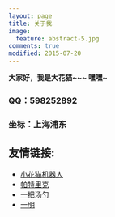 ```yaml
---
layout: page
title: 关于我
image:
  feature: abstract-5.jpg
comments: true
modified: 2015-07-20
---
```


**大家好，我是大花猫~~~ 嘿嘿~**


### QQ：598252892 


### 坐标：上海浦东


## 友情链接:

* [小花猫机器人](http://www.devislee.com)
* [帕特里克](http://dev2patrick.com/)
* [一把汤勺](http://jeepxiaozi.github.io/)
* [一明](http://fanofdemo.github.io/)

 

<!-- <div markdown="0"><a href="{{ site.url }}/theme-setup/" class="btn btn-info">Theme Setup</a> <a href="https://github.com/mmistakes/hpstr-jekyll-theme" class="btn btn-success">Download HPSTR</a></div> -->

